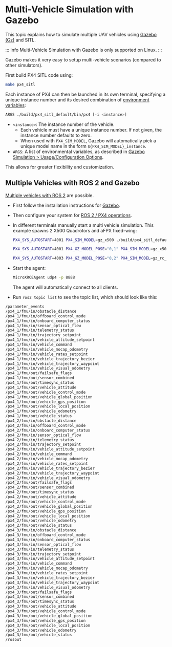 # Multi-Vehicle Simulation with Gazebo

This topic explains how to simulate multiple UAV vehicles using [Gazebo (Gz)](../sim_gazebo_gz/index.md) and SITL.

::: info
Multi-Vehicle Simulation with Gazebo is only supported on Linux.
:::

Gazebo makes it very easy to setup multi-vehicle scenarios (compared to other simulators).

First build PX4 SITL code using:

```sh
make px4_sitl
```

Each instance of PX4 can then be launched in its own terminal, specifying a unique instance number and its desired combination of [environment variables](../sim_gazebo_gz/index.md#usage-configuration-options):

```sh
ARGS ./build/px4_sitl_default/bin/px4 [-i <instance>]
```

- `<instance>`: The instance number of the vehicle.
  - Each vehicle must have a unique instance number. If not given, the instance number defaults to zero.
  - When used with `PX4_SIM_MODEL`, Gazebo will automatically pick a unique model name in the form `${PX4_SIM_MODEL}_instance`.
- `ARGS`: A list of environmental variables, as described in [Gazebo Simulation > Usage/Configuration Options](../sim_gazebo_gz/index.md#usage-configuration-options).

This allows for greater flexibility and customization.

## Multiple Vehicles with ROS 2 and Gazebo

[Multiple vehicles with ROS 2](../ros2/multi_vehicle.md) are possible.

- First follow the installation instructions for [Gazebo](../sim_gazebo_gz/index.md).
- Then configure your system for [ROS 2 / PX4 operations](../ros2/user_guide.md#installation-setup).
- In different terminals manually start a multi vehicle simulation. This example spawns 2 X500 Quadrotors and aFPX fixed-wing:

  ```sh
  PX4_SYS_AUTOSTART=4001 PX4_SIM_MODEL=gz_x500 ./build/px4_sitl_default/bin/px4 -i 1
  ```

  ```sh
  PX4_SYS_AUTOSTART=4001 PX4_GZ_MODEL_POSE="0,1" PX4_SIM_MODEL=gz_x500 ./build/px4_sitl_default/bin/px4 -i 2
  ```

  ```sh
  PX4_SYS_AUTOSTART=4003 PX4_GZ_MODEL_POSE="0,2" PX4_SIM_MODEL=gz_rc_cessna ./build/px4_sitl_default/bin/px4 -i 3
  ```

- Start the agent:

  ```sh
  MicroXRCEAgent udp4 -p 8888
  ```

  The agent will automatically connect to all clients.

- Run `ros2 topic list` to see the topic list, which should look like this:

```sh
/parameter_events
/px4_1/fmu/in/obstacle_distance
/px4_1/fmu/in/offboard_control_mode
/px4_1/fmu/in/onboard_computer_status
/px4_1/fmu/in/sensor_optical_flow
/px4_1/fmu/in/telemetry_status
/px4_1/fmu/in/trajectory_setpoint
/px4_1/fmu/in/vehicle_attitude_setpoint
/px4_1/fmu/in/vehicle_command
/px4_1/fmu/in/vehicle_mocap_odometry
/px4_1/fmu/in/vehicle_rates_setpoint
/px4_1/fmu/in/vehicle_trajectory_bezier
/px4_1/fmu/in/vehicle_trajectory_waypoint
/px4_1/fmu/in/vehicle_visual_odometry
/px4_1/fmu/out/failsafe_flags
/px4_1/fmu/out/sensor_combined
/px4_1/fmu/out/timesync_status
/px4_1/fmu/out/vehicle_attitude
/px4_1/fmu/out/vehicle_control_mode
/px4_1/fmu/out/vehicle_global_position
/px4_1/fmu/out/vehicle_gps_position
/px4_1/fmu/out/vehicle_local_position
/px4_1/fmu/out/vehicle_odometry
/px4_1/fmu/out/vehicle_status
/px4_2/fmu/in/obstacle_distance
/px4_2/fmu/in/offboard_control_mode
/px4_2/fmu/in/onboard_computer_status
/px4_2/fmu/in/sensor_optical_flow
/px4_2/fmu/in/telemetry_status
/px4_2/fmu/in/trajectory_setpoint
/px4_2/fmu/in/vehicle_attitude_setpoint
/px4_2/fmu/in/vehicle_command
/px4_2/fmu/in/vehicle_mocap_odometry
/px4_2/fmu/in/vehicle_rates_setpoint
/px4_2/fmu/in/vehicle_trajectory_bezier
/px4_2/fmu/in/vehicle_trajectory_waypoint
/px4_2/fmu/in/vehicle_visual_odometry
/px4_2/fmu/out/failsafe_flags
/px4_2/fmu/out/sensor_combined
/px4_2/fmu/out/timesync_status
/px4_2/fmu/out/vehicle_attitude
/px4_2/fmu/out/vehicle_control_mode
/px4_2/fmu/out/vehicle_global_position
/px4_2/fmu/out/vehicle_gps_position
/px4_2/fmu/out/vehicle_local_position
/px4_2/fmu/out/vehicle_odometry
/px4_2/fmu/out/vehicle_status
/px4_3/fmu/in/obstacle_distance
/px4_3/fmu/in/offboard_control_mode
/px4_3/fmu/in/onboard_computer_status
/px4_3/fmu/in/sensor_optical_flow
/px4_3/fmu/in/telemetry_status
/px4_3/fmu/in/trajectory_setpoint
/px4_3/fmu/in/vehicle_attitude_setpoint
/px4_3/fmu/in/vehicle_command
/px4_3/fmu/in/vehicle_mocap_odometry
/px4_3/fmu/in/vehicle_rates_setpoint
/px4_3/fmu/in/vehicle_trajectory_bezier
/px4_3/fmu/in/vehicle_trajectory_waypoint
/px4_3/fmu/in/vehicle_visual_odometry
/px4_3/fmu/out/failsafe_flags
/px4_3/fmu/out/sensor_combined
/px4_3/fmu/out/timesync_status
/px4_3/fmu/out/vehicle_attitude
/px4_3/fmu/out/vehicle_control_mode
/px4_3/fmu/out/vehicle_global_position
/px4_3/fmu/out/vehicle_gps_position
/px4_3/fmu/out/vehicle_local_position
/px4_3/fmu/out/vehicle_odometry
/px4_3/fmu/out/vehicle_status
/rosout
```
